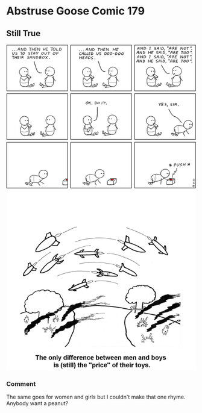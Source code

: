 # Abstruse Goose Comic 179
## Still True

![image](still_true.png)
### Comment
The same goes for women and girls but I couldn't make that one rhyme.  Anybody want a peanut?
